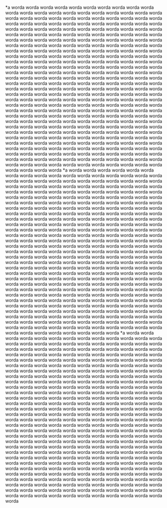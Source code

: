 *a worda worda worda worda worda worda worda worda worda worda worda worda worda worda worda worda worda worda worda worda worda worda worda worda worda worda worda worda worda worda worda worda worda worda worda worda worda worda worda worda worda worda worda worda worda worda worda worda worda worda worda worda worda worda worda worda worda worda worda worda worda worda worda worda worda worda worda worda worda worda worda worda worda worda worda worda worda worda worda worda worda worda worda worda worda worda worda worda worda worda worda worda worda worda worda worda worda worda worda worda worda worda worda worda worda worda worda worda worda worda worda worda worda worda worda worda worda worda worda worda worda worda worda worda worda worda worda worda worda worda worda worda worda worda worda worda worda worda worda worda worda worda worda worda worda worda worda worda worda worda worda worda worda worda worda worda worda worda worda worda worda worda worda worda worda worda worda worda worda worda worda worda worda worda worda worda worda worda worda worda worda worda worda worda worda worda worda worda worda worda worda worda worda worda worda worda worda worda worda worda worda worda worda worda worda worda worda worda worda worda worda worda worda worda worda worda worda worda worda worda worda worda worda worda worda worda worda worda worda worda worda worda worda worda worda worda worda worda worda worda worda worda worda worda worda worda worda worda worda worda worda worda worda worda worda worda worda worda worda worda worda worda worda worda worda worda worda worda worda worda worda worda worda worda worda worda worda worda worda worda worda worda worda worda worda worda worda worda worda worda worda worda worda worda worda worda worda worda worda worda worda worda worda worda worda worda worda worda worda worda worda worda worda worda worda worda worda worda worda worda worda worda worda worda worda worda worda worda worda worda worda worda worda 
*a worda worda worda worda worda worda worda worda worda worda worda worda worda worda worda worda worda worda worda worda worda worda worda worda worda worda worda worda worda worda worda worda worda worda worda worda worda worda worda worda worda worda worda worda worda worda worda worda worda worda worda worda worda worda worda worda worda worda worda worda worda worda worda worda worda worda worda worda worda worda worda worda worda worda worda worda worda worda worda worda worda worda worda worda worda worda worda worda worda worda worda worda worda worda worda worda worda worda worda worda worda worda worda worda worda worda worda worda worda worda worda worda worda worda worda worda worda worda worda worda worda worda worda worda worda worda worda worda worda worda worda worda worda worda worda worda worda worda worda worda worda worda worda worda worda worda worda worda worda worda worda worda worda worda worda worda worda worda worda worda worda worda worda worda worda worda worda worda worda worda worda worda worda worda worda worda worda worda worda worda worda worda worda worda worda worda worda worda worda worda worda worda worda worda worda worda worda worda worda worda worda worda worda worda worda worda worda worda worda worda worda worda worda worda worda worda worda worda worda worda worda worda worda worda worda worda worda worda worda worda worda worda worda worda worda worda worda worda worda worda worda worda worda worda worda worda worda worda worda worda worda worda worda worda worda worda worda worda worda worda worda worda worda worda worda worda worda worda worda worda worda worda worda worda worda worda worda worda worda worda worda worda worda worda worda worda worda worda worda worda worda worda worda worda worda worda worda worda worda worda worda worda worda worda worda worda worda worda worda worda worda worda worda worda worda worda worda worda worda worda worda worda worda worda worda worda worda worda worda worda worda worda worda 
*a worda worda worda worda worda worda worda worda worda worda worda worda worda worda worda worda worda worda worda worda worda worda worda worda worda worda worda worda worda worda worda worda worda worda worda worda worda worda worda worda worda worda worda worda worda worda worda worda worda worda worda worda worda worda worda worda worda worda worda worda worda worda worda worda worda worda worda worda worda worda worda worda worda worda worda worda worda worda worda worda worda worda worda worda worda worda worda worda worda worda worda worda worda worda worda worda worda worda worda worda worda worda worda worda worda worda worda worda worda worda worda worda worda worda worda worda worda worda worda worda worda worda worda worda worda worda worda worda worda worda worda worda worda worda worda worda worda worda worda worda worda worda worda worda worda worda worda worda worda worda worda worda worda worda worda worda worda worda worda worda worda worda worda worda worda worda worda worda worda worda worda worda worda worda worda worda worda worda worda worda worda worda worda worda worda worda worda worda worda worda worda worda worda worda worda worda worda worda worda worda worda worda worda worda worda worda worda worda worda worda worda worda worda worda worda worda worda worda worda worda worda worda worda worda worda worda worda worda worda worda worda worda worda worda worda worda worda worda worda worda worda worda worda worda worda worda worda worda worda worda worda worda worda worda worda worda worda worda worda worda worda worda worda worda worda worda worda worda worda worda worda worda worda worda worda worda worda worda worda worda worda worda worda worda worda worda worda worda worda worda worda worda worda worda worda worda worda worda worda worda worda worda worda worda worda worda worda worda worda worda worda worda worda worda worda worda worda worda worda worda worda worda worda worda worda worda worda worda worda worda worda worda worda 
